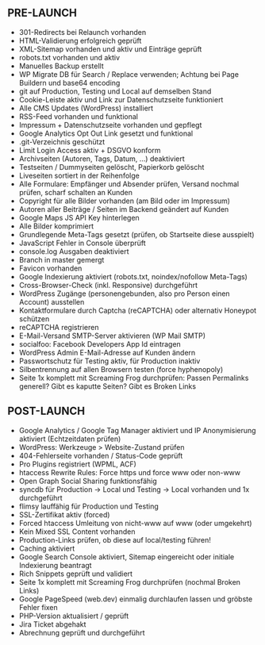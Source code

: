 ## PRE-LAUNCH
- 301-Redirects bei Relaunch vorhanden
- HTML-Validierung erfolgreich geprüft
- XML-Sitemap vorhanden und aktiv und Einträge geprüft
- robots.txt vorhanden und aktiv
- Manuelles Backup erstellt
- WP Migrate DB für Search / Replace verwenden; Achtung bei Page Buildern und base64 encoding
- git auf Production, Testing und Local auf demselben Stand
- Cookie-Leiste aktiv und Link zur Datenschutzseite funktioniert
- Alle CMS Updates (WordPress) installiert
- RSS-Feed vorhanden und funktional
- Impressum + Datenschutzseite vorhanden und gepflegt
- Google Analytics Opt Out Link gesetzt und funktional
- .git-Verzeichnis geschützt
- Limit Login Access aktiv + DSGVO konform
- Archivseiten (Autoren, Tags, Datum, ...) deaktiviert
- Testseiten / Dummyseiten gelöscht, Papierkorb gelöscht
- Liveseiten sortiert in der Reihenfolge
- Alle Formulare: Empfänger und Absender prüfen, Versand nochmal prüfen, scharf schalten an Kunden
- Copyright für alle Bilder vorhanden (am Bild oder im Impressum)
- Autoren aller Beiträge / Seiten im Backend geändert auf Kunden
- Google Maps JS API Key hinterlegen
- Alle Bilder komprimiert
- Grundlegende Meta-Tags gesetzt (prüfen, ob Startseite diese ausspielt)
- JavaScript Fehler in Console überprüft
- console.log Ausgaben deaktiviert
- Branch in master gemergt
- Favicon vorhanden
- Google Indexierung aktiviert (robots.txt, noindex/nofollow Meta-Tags)
- Cross-Browser-Check (inkl. Responsive) durchgeführt
- WordPress Zugänge (personengebunden, also pro Person einen Account) ausstellen
- Kontaktformulare durch Captcha (reCAPTCHA) oder alternativ Honeypot schützen
- reCAPTCHA registrieren
- E-Mail-Versand SMTP-Server aktivieren (WP Mail SMTP)
- socialfoo: Facebook Developers App Id eintragen
- WordPress Admin E-Mail-Adresse auf Kunden ändern
- Passwortschutz für Testing aktiv, für Production inaktiv
- Silbentrennung auf allen Browsern testen (force hyphenopoly)
- Seite 1x komplett mit Screaming Frog durchprüfen: Passen Permalinks generell? Gibt es kaputte Seiten? Gibt es Broken Links

## POST-LAUNCH
- Google Analytics / Google Tag Manager aktiviert und IP Anonymisierung aktiviert (Echtzeitdaten prüfen)
- WordPress: Werkzeuge > Website-Zustand prüfen
- 404-Fehlerseite vorhanden / Status-Code geprüft
- Pro Plugins registriert (WPML, ACF)
- htaccess Rewrite Rules: Force https und force www oder non-www
- Open Graph Social Sharing funktionsfähig
- syncdb für Production -> Local und Testing -> Local vorhanden und 1x durchgeführt
- flimsy lauffähig für Production und Testing
- SSL-Zertifikat aktiv (forced)
- Forced htaccess Umleitung von nicht-www auf www (oder umgekehrt)
- Kein Mixed SSL Content vorhanden
- Production-Links prüfen, ob diese auf local/testing führen!
- Caching aktiviert
- Google Search Console aktiviert, Sitemap eingereicht oder initiale Indexierung beantragt
- Rich Snippets geprüft und validiert
- Seite 1x komplett mit Screaming Frog durchprüfen (nochmal Broken Links)
- Google PageSpeed (web.dev) einmalig durchlaufen lassen und gröbste Fehler fixen
- PHP-Version aktualisiert / geprüft
- Jira Ticket abgehakt
- Abrechnung geprüft und durchgeführt